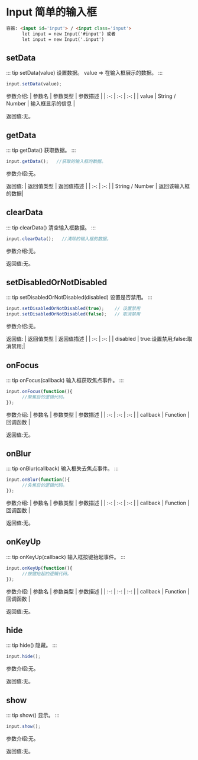 # Input  简单的输入框
``` html
容器: <input id='input'> / <input class='input'>
      let input = new Input('#input') 或者
      let input = new Input('.input')
```

## setData
::: tip setData(value)
设置数据。  value => 在输入框展示的数据。
:::

``` js
input.setData(value);
```

参数介绍:
| 参数名 | 参数类型 | 参数描述 | 
| :-: | :-: | :-: | 
| value   |  String / Number | 输入框显示的信息 | 

返回值:无。


## getData

::: tip getData()
获取数据。
:::

``` js
input.getData();   //获取的输入框的数据。
```
 
参数介绍:无。

返回值:
| 返回值类型 | 返回值描述 | 
| :-: | :-: | 
| String / Number | 返回该输入框的数据| 


## clearData

::: tip clearData()
清空输入框数据。
:::

``` js
input.clearData();   //清除的输入框的数据。
```
 
参数介绍:无。

返回值:无。



## setDisabledOrNotDisabled

::: tip setDisabledOrNotDisabled(disabled)
设置是否禁用。
:::

``` js
input.setDisabledOrNotDisabled(true);    // 设置禁用
input.setDisabledOrNotDisabled(false);   // 取消禁用
```
 
参数介绍:无。

返回值:
| 返回值类型 | 返回值描述 | 
| :-: | :-: | 
| disabled | true:设置禁用;false:取消禁用;| 


## onFocus

::: tip onFocus(callback)
输入框获取焦点事件。
:::

``` js
input.onFocus(function(){
      //聚焦后的逻辑代码。
});
```
 
参数介绍:
| 参数名 | 参数类型 | 参数描述 | 
| :-: | :-: | :-: | 
| callback |  Function | 回调函数 |

返回值:无。


## onBlur

::: tip onBlur(callback)
输入框失去焦点事件。
:::

``` js
input.onBlur(function(){
      //失焦后的逻辑代码。
});
```
 
参数介绍:
| 参数名 | 参数类型 | 参数描述 | 
| :-: | :-: | :-: | 
| callback |  Function | 回调函数 |

返回值:无。


## onKeyUp

::: tip onKeyUp(callback)
输入框按键抬起事件。
:::

``` js
input.onKeyUp(function(){
      //按键抬起的逻辑代码。
});
```
 
参数介绍:
| 参数名 | 参数类型 | 参数描述 | 
| :-: | :-: | :-: | 
| callback |  Function | 回调函数 |

返回值:无。



## hide

::: tip hide()
隐藏。
:::

``` js
input.hide();
```
 
参数介绍:无。

返回值:无。

## show

::: tip show()
显示。
:::

``` js
input.show();
```
 
参数介绍:无。

返回值:无。
